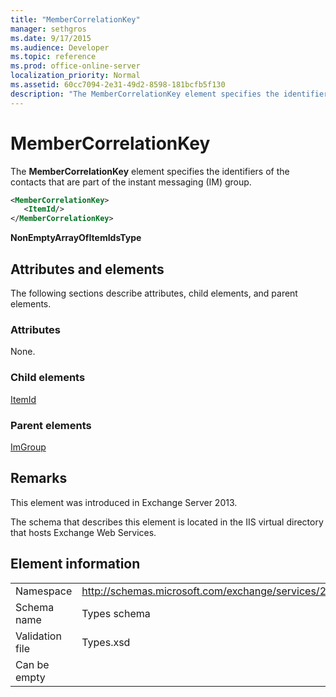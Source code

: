 ```yaml
---
title: "MemberCorrelationKey"
manager: sethgros
ms.date: 9/17/2015
ms.audience: Developer
ms.topic: reference
ms.prod: office-online-server
localization_priority: Normal
ms.assetid: 60cc7094-2e31-49d2-8598-181bcfb5f130
description: "The MemberCorrelationKey element specifies the identifiers of the contacts that are part of the instant messaging (IM) group."
---
```


# MemberCorrelationKey

The **MemberCorrelationKey** element specifies the identifiers of the contacts that are part of the instant messaging (IM) group. 
  
```XML
<MemberCorrelationKey>
   <ItemId/>
</MemberCorrelationKey>
```

**NonEmptyArrayOfItemIdsType**

## Attributes and elements

The following sections describe attributes, child elements, and parent elements.
  
### Attributes

None.
  
### Child elements

[ItemId](itemid.md)
  
### Parent elements

[ImGroup](imgroup.md)
  
## Remarks

This element was introduced in Exchange Server 2013.
  
The schema that describes this element is located in the IIS virtual directory that hosts Exchange Web Services.
  
## Element information

|||
|:-----|:-----|
|Namespace  <br/> |http://schemas.microsoft.com/exchange/services/2006/types  <br/> |
|Schema name  <br/> |Types schema  <br/> |
|Validation file  <br/> |Types.xsd  <br/> |
|Can be empty  <br/> ||
   

